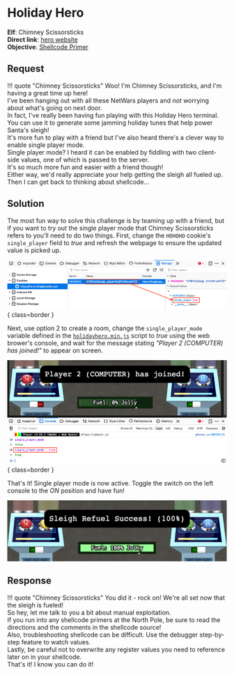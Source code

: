 # Holiday Hero

**Elf**: Chimney Scissorsticks<br/>
**Direct link**: [hero website](https://hero.kringlecastle.com?challenge=hero&id=47009301-4307-4f2c-9ef2-12079616e37e)<br/>
**Objective**: [Shellcode Primer](../objectives/o6.md)


## Request

!!! quote "Chimney Scissorsticks"
    Woo! I'm Chimney Scissorsticks, and I'm having a great time up here!<br/>
    I've been hanging out with all these NetWars players and *not* worrying about what's going on next door.<br/>
    In fact, I've really been having fun playing with this Holiday Hero terminal. You can use it to generate some jamming holiday tunes that help power Santa's sleigh!<br/>
    It's more fun to play with a friend but I've also heard there's a clever way to enable single player mode.<br/>
    Single player mode? I heard it can be enabled by fiddling with two client-side values, one of which is passed to the server.<br/>
    It's so much more fun and easier with a friend though!<br/>
    Either way, we'd really appreciate your help getting the sleigh all fueled up.<br/>
    Then I can get back to thinking about shellcode...


## Solution

The most fun way to solve this challenge is by teaming up with a friend, but if you want to try out the single player mode that Chimney Scissorsticks refers to you'll need to do two things. First, change the `HOHOHO` cookie's `single_player` field to *true* and refresh the webpage to ensure the updated value is picked up.

![HOHOHO cookie](../img/hints/h6/hohoho_cookie_true.png){ class=border }


Next, use option 2 to create a room, change the `single_player_mode` variable defined in the [`holidayhero.min.js`](../artifacts/hints/h6/holidayhero.min.js) script to *true* using the web brower's console, and wait for the message stating *"Player 2 (COMPUTER) has joined!"* to appear on screen.

![HOHOHO cookie](../img/hints/h6/single_player_mode_true.png){ class=border }

That's it! Single player mode is now active. Toggle the switch on the left console to the *ON* position and have fun!

![Sleigh refuel success](../img/hints/h6/sleigh_refuel_success.png)


## Response

!!! quote "Chimney Scissorsticks"
    You did it - rock on! We're all set now that the sleigh is fueled!<br/>
    So hey, let me talk to you a bit about manual exploitation.<br/>
    If you run into any shellcode primers at the North Pole, be sure to read the directions and the comments in the shellcode source!<br/>
    Also, troubleshooting shellcode can be difficult. Use the debugger step-by-step feature to watch values.<br/>
    Lastly, be careful not to overwrite any register values you need to reference later on in your shellcode.<br/>
    That's it! I know you can do it!
